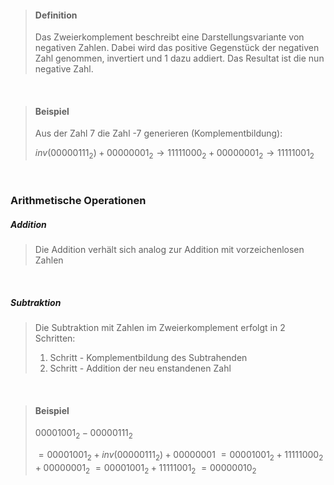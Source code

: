 >#### Definition
>
>Das Zweierkomplement beschreibt eine Darstellungsvariante von negativen Zahlen.
>Dabei wird das positive Gegenstück der negativen Zahl genommen, invertiert und 1 dazu addiert. Das Resultat ist die nun negative Zahl.

<br>

>#### Beispiel
>
>Aus der Zahl 7 die Zahl -7 generieren (Komplementbildung):
>
>$inv(0000 0111_2) + 0000 0001_2\rightarrow 1111 1000_2 + 0000 0001_2\rightarrow 1111 1001_2$

<br>

### Arithmetische Operationen

##### Addition

>Die Addition verhält sich analog zur Addition mit vorzeichenlosen Zahlen

<br>

##### Subtraktion

>Die Subtraktion mit Zahlen im Zweierkomplement erfolgt in 2 Schritten:
>
>1. Schritt - Komplementbildung des Subtrahenden
>2. Schritt - Addition der neu enstandenen Zahl

<br>

>#### Beispiel
>
>$0000 1001_2 - 0000 0111_2$
>
>$= 0000 1001_2 + inv(0000 0111_2) + 0000 0001$
>$= 0000 1001_2 + 1111 1000_2 + 0000 0001_2$
>$= 0000 1001_2 + 1111 1001_2$ 
>$= 0000 0010_2$